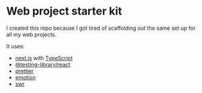 # Web project starter kit

I created this repo because I got tired of scaffolding out the same set up for all my web projects.

It uses:

- [next.js](https://nextjs.org/) with [TypeScript](https://www.typescriptlang.org/)
- [@testing-library/react](https://testing-library.com/docs/react-testing-library/intro)
- [prettier](https://prettier.io/)
- [emotion](https://emotion.sh/docs/introduction)
- [swr](https://swr.vercel.app/)
